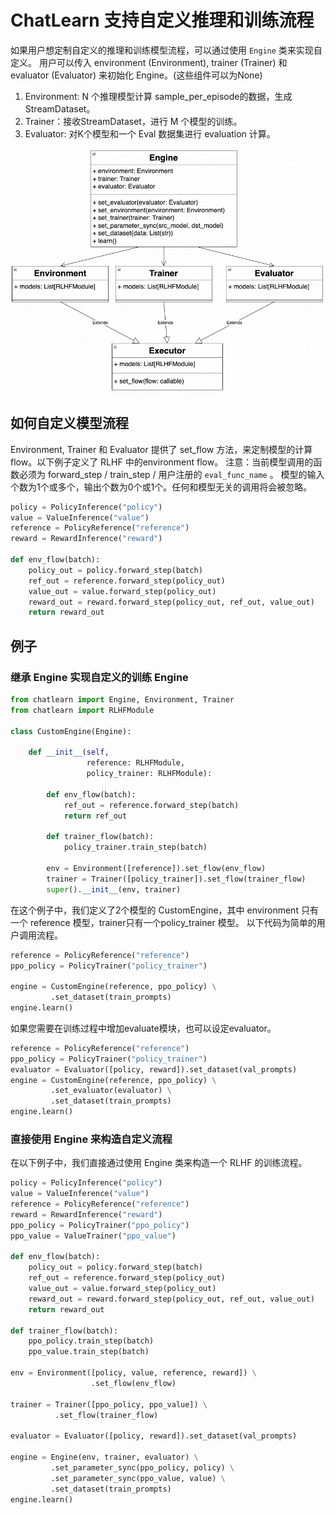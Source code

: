# ChatLearn 支持自定义推理和训练流程

如果用户想定制自定义的推理和训练模型流程，可以通过使用 `Engine` 类来实现自定义。
用户可以传入 environment (Environment), trainer (Trainer) 和 evaluator (Evaluator) 来初始化 Engine。(这些组件可以为None)
1. Environment: N 个推理模型计算 sample_per_episode的数据，生成 StreamDataset。
2. Trainer：接收StreamDataset，进行 M 个模型的训练。
3. Evaluator: 对K个模型和一个 Eval 数据集进行 evaluation 计算。

![engine_class](../../images/engine_class.png)

## 如何自定义模型流程

Environment, Trainer 和 Evaluator 提供了 set_flow 方法，来定制模型的计算 flow。以下例子定义了 RLHF 中的environment flow。
注意：当前模型调用的函数必须为 forward_step / train_step / 用户注册的 `eval_func_name` 。
模型的输入个数为1个或多个，输出个数为0个或1个。任何和模型无关的调用将会被忽略。

```python
policy = PolicyInference("policy")
value = ValueInference("value")
reference = PolicyReference("reference")
reward = RewardInference("reward")

def env_flow(batch):
    policy_out = policy.forward_step(batch)
    ref_out = reference.forward_step(policy_out)
    value_out = value.forward_step(policy_out)
    reward_out = reward.forward_step(policy_out, ref_out, value_out)
    return reward_out
```

## 例子

### 继承 Engine 实现自定义的训练 Engine

```python
from chatlearn import Engine, Environment, Trainer
from chatlearn import RLHFModule

class CustomEngine(Engine):

    def __init__(self,
                 reference: RLHFModule,
                 policy_trainer: RLHFModule):

        def env_flow(batch):
            ref_out = reference.forward_step(batch)
            return ref_out

        def trainer_flow(batch):
            policy_trainer.train_step(batch)

        env = Environment([reference]).set_flow(env_flow)
        trainer = Trainer([policy_trainer]).set_flow(trainer_flow)
        super().__init__(env, trainer)
```
在这个例子中，我们定义了2个模型的 CustomEngine，其中 environment 只有一个 reference 模型，trainer只有一个policy_trainer 模型。
以下代码为简单的用户调用流程。

```python
reference = PolicyReference("reference")
ppo_policy = PolicyTrainer("policy_trainer")

engine = CustomEngine(reference, ppo_policy) \
         .set_dataset(train_prompts)
engine.learn()
```

如果您需要在训练过程中增加evaluate模块，也可以设定evaluator。

```python
reference = PolicyReference("reference")
ppo_policy = PolicyTrainer("policy_trainer")
evaluator = Evaluator([policy, reward]).set_dataset(val_prompts)
engine = CustomEngine(reference, ppo_policy) \
         .set_evaluator(evaluator) \
         .set_dataset(train_prompts)
engine.learn()
```

### 直接使用 Engine 来构造自定义流程

在以下例子中，我们直接通过使用 Engine 类来构造一个 RLHF 的训练流程。

```python
policy = PolicyInference("policy")
value = ValueInference("value")
reference = PolicyReference("reference")
reward = RewardInference("reward")
ppo_policy = PolicyTrainer("ppo_policy")
ppo_value = ValueTrainer("ppo_value")

def env_flow(batch):
    policy_out = policy.forward_step(batch)
    ref_out = reference.forward_step(policy_out)
    value_out = value.forward_step(policy_out)
    reward_out = reward.forward_step(policy_out, ref_out, value_out)
    return reward_out

def trainer_flow(batch):
    ppo_policy.train_step(batch)
    ppo_value.train_step(batch)

env = Environment([policy, value, reference, reward]) \
                  .set_flow(env_flow)

trainer = Trainer([ppo_policy, ppo_value]) \
          .set_flow(trainer_flow)

evaluator = Evaluator([policy, reward]).set_dataset(val_prompts)

engine = Engine(env, trainer, evaluator) \
         .set_parameter_sync(ppo_policy, policy) \
         .set_parameter_sync(ppo_value, value) \
         .set_dataset(train_prompts)
engine.learn()
```